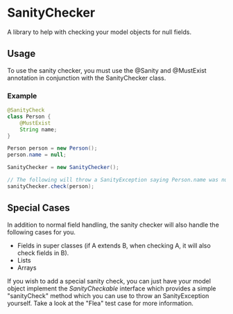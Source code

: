 # SanityChecker
A library to help with checking your model objects for null fields.

## Usage
To use the sanity checker, you must use the @Sanity and @MustExist annotation in conjunction with the SanityChecker class.

### Example
```java
@SanityCheck
class Person {
    @MustExist
    String name;
}

Person person = new Person();
person.name = null;

SanityChecker = new SanityChecker();

// The following will throw a SanityException saying Person.name was null
sanityChecker.check(person);
```

## Special Cases
In addition to normal field handling, the sanity checker will also handle the following cases for you.

- Fields in super classes (if A extends B, when checking A, it will also check fields in B).
- Lists
- Arrays

If you wish to add a special sanity check, you can just have your model object implement the *SanityCheckable* interface which provides a simple "sanityCheck" method which you can use to throw an SanityException yourself.  Take a look at the "Flea" test case for more information.
